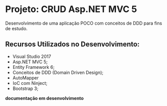 # Projeto: CRUD Asp.NET MVC 5 

Desenvolvimento de uma aplicação POCO com conceitos de DDD para fins de estudo.

## Recursos Utilizados no Desenvolvimento:

- Visual Studio 2017
- Asp.NET MVC 5;
- Entity Framework 6;
- Conceitos de DDD (Domain Driven Design);
- AutoMapper
- IoC com Ninject;
- Bootstrap 3;

**documentação em desenvolvimento**
